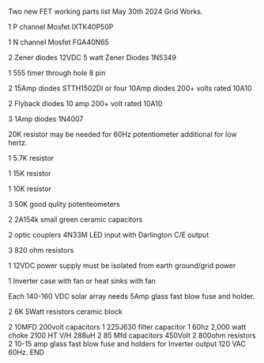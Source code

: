 Two new FET working parts list May 30th 2024 Grid Works.

1 P channel Mosfet IXTK40P50P

1 N channel Mosfet FGA40N65

2 Zener diodes 12VDC 5 watt Zener Diodes 1N5349

1 555 timer through hole 8 pin

2 15Amp diodes STTH1502DI or four 10Amp diodes 200+ volts rated 10A10

2 Flyback diodes 10 amp 200+ volt rated 10A10

3 1Amp diodes 1N4007

20K resistor may be needed for 60Hz potentiometer additional for low hertz.

1 5.7K resistor

1 15K resistor

1 10K resistor

3 50K good qulity potenteometers

2 2A154k small green ceramic capacitors

2 optic couplers 4N33M LED input with Darlington C/E output

3 820 ohm resistors

1 12VDC power supply must be isolated from earth ground/grid power

1 Inverter case with fan or heat sinks with fan

Each 140-160 VDC solar array needs 5Amp glass fast blow fuse and holder.

2 6K 5Watt resistors ceramic block

2 10MFD 200volt capacitors
1 225J630 filter capacitor
1 60hz 2,000 watt choke 2100 HT V/H 288uH
2 85 Mfd capacitors 450Volt
2 800ohm resistors
2 10-15 amp glass fast blow fuse and holders for Inverter output 120 VAC 60Hz.
END
